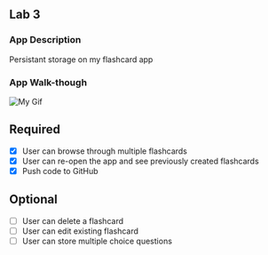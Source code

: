 ## Lab 3

### App Description
Persistant storage on my flashcard app

### App Walk-though

![My Gif](https://submissions.us-east-1.linodeobjects.com/mobile_app_design/cRUlGJgd.gif)

## Required
- [x] User can browse through multiple flashcards
- [x] User can re-open the app and see previously created flashcards
- [x] Push code to GitHub
## Optional
- [ ] User can delete a flashcard
- [ ] User can edit existing flashcard
- [ ] User can store multiple choice questions
